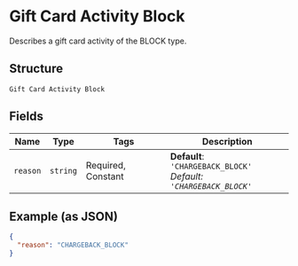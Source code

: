 
# Gift Card Activity Block

Describes a gift card activity of the BLOCK type.

## Structure

`Gift Card Activity Block`

## Fields

| Name | Type | Tags | Description |
|  --- | --- | --- | --- |
| `reason` | `string` | Required, Constant | **Default**: `'CHARGEBACK_BLOCK'`<br>*Default: `'CHARGEBACK_BLOCK'`* |

## Example (as JSON)

```json
{
  "reason": "CHARGEBACK_BLOCK"
}
```


